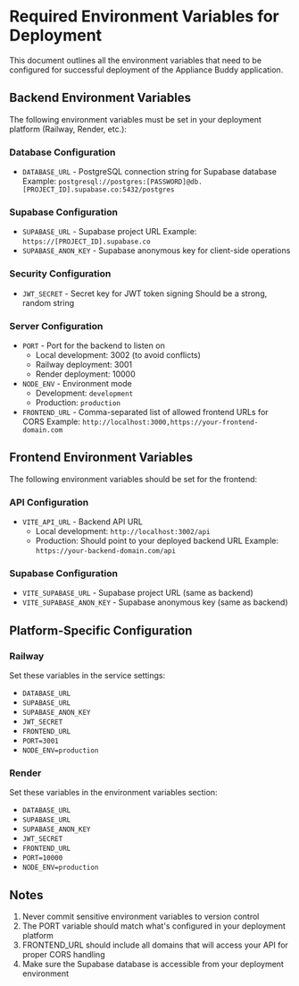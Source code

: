 # Required Environment Variables for Deployment

This document outlines all the environment variables that need to be configured for successful deployment of the Appliance Buddy application.

## Backend Environment Variables

The following environment variables must be set in your deployment platform (Railway, Render, etc.):

### Database Configuration
- `DATABASE_URL` - PostgreSQL connection string for Supabase database
  Example: `postgresql://postgres:[PASSWORD]@db.[PROJECT_ID].supabase.co:5432/postgres`

### Supabase Configuration
- `SUPABASE_URL` - Supabase project URL
  Example: `https://[PROJECT_ID].supabase.co`
- `SUPABASE_ANON_KEY` - Supabase anonymous key for client-side operations

### Security Configuration
- `JWT_SECRET` - Secret key for JWT token signing
  Should be a strong, random string

### Server Configuration
- `PORT` - Port for the backend to listen on
  - Local development: 3002 (to avoid conflicts)
  - Railway deployment: 3001
  - Render deployment: 10000
- `NODE_ENV` - Environment mode
  - Development: `development`
  - Production: `production`
- `FRONTEND_URL` - Comma-separated list of allowed frontend URLs for CORS
  Example: `http://localhost:3000,https://your-frontend-domain.com`

## Frontend Environment Variables

The following environment variables should be set for the frontend:

### API Configuration
- `VITE_API_URL` - Backend API URL
  - Local development: `http://localhost:3002/api`
  - Production: Should point to your deployed backend URL
    Example: `https://your-backend-domain.com/api`

### Supabase Configuration
- `VITE_SUPABASE_URL` - Supabase project URL (same as backend)
- `VITE_SUPABASE_ANON_KEY` - Supabase anonymous key (same as backend)

## Platform-Specific Configuration

### Railway
Set these variables in the service settings:
- `DATABASE_URL`
- `SUPABASE_URL`
- `SUPABASE_ANON_KEY`
- `JWT_SECRET`
- `FRONTEND_URL`
- `PORT=3001`
- `NODE_ENV=production`

### Render
Set these variables in the environment variables section:
- `DATABASE_URL`
- `SUPABASE_URL`
- `SUPABASE_ANON_KEY`
- `JWT_SECRET`
- `FRONTEND_URL`
- `PORT=10000`
- `NODE_ENV=production`

## Notes

1. Never commit sensitive environment variables to version control
2. The PORT variable should match what's configured in your deployment platform
3. FRONTEND_URL should include all domains that will access your API for proper CORS handling
4. Make sure the Supabase database is accessible from your deployment environment